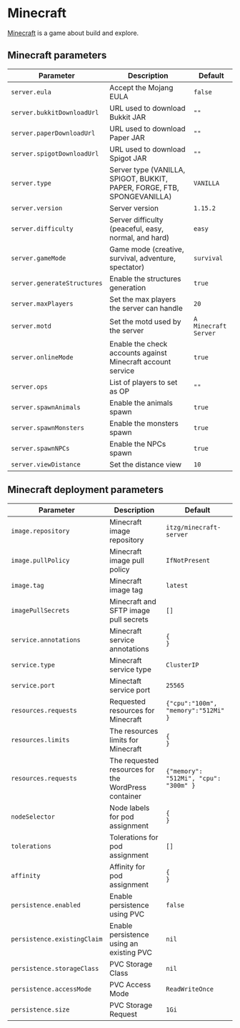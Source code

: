 # Minecraft

[Minecraft](https://minecraft.net/) is a game about build and explore.

## Minecraft parameters

| Parameter                   | Description                                                             | Default              |
| --                          | --                                                                      | --                   |
| `server.eula`               | Accept the Mojang EULA                                                  | `false`              |
| `server.bukkitDownloadUrl`  | URL used to download Bukkit JAR                                         | `""`                 |
| `server.paperDownloadUrl`   | URL used to download Paper JAR                                          | `""`                 |
| `server.spigotDownloadUrl`  | URL used to download Spigot JAR                                         | `""`                 |
| `server.type`               | Server type (VANILLA, SPIGOT, BUKKIT, PAPER, FORGE, FTB, SPONGEVANILLA) | `VANILLA`            |
| `server.version`            | Server version                                                          | `1.15.2`             |
| `server.difficulty`         | Server difficulty (peaceful, easy, normal, and hard)                    | `easy`               |
| `server.gameMode`           | Game mode (creative, survival, adventure, spectator)                    | `survival`           |
| `server.generateStructures` | Enable the structures generation                                        | `true`               |
| `server.maxPlayers`         | Set the max players the server can handle                               | `20`                 |
| `server.motd`               | Set the motd used by the server                                         | `A Minecraft Server` |
| `server.onlineMode`         | Enable the check accounts against Minecraft account service             | `true`               |
| `server.ops`                | List of players to set as OP                                            | `""`                 |
| `server.spawnAnimals`       | Enable the animals spawn                                                | `true`               |
| `server.spawnMonsters`      | Enable the monsters spawn                                               | `true`               |
| `server.spawnNPCs`          | Enable the NPCs spawn                                                   | `true`               |
| `server.viewDistance`       | Set the distance view                                                   | `10`                 |

## Minecraft deployment parameters

| Parameter                   | Description                                         | Default                               |
| --                          | --                                                  | --                                    |
| `image.repository`          | Minecraft image repository                          | `itzg/minecraft-server`               |
| `image.pullPolicy`          | Minecraft image pull policy                         | `IfNotPresent`                        |
| `image.tag`                 | Minecraft image tag                                 | `latest`                              |
| `imagePullSecrets`          | Minecraft and SFTP image pull secrets               | `[]`                                  |
| `service.annotations`       | Minecraft service annotations                       | `{                                 }` |
| `service.type`              | Minecraft service type                              | `ClusterIP`                           |
| `service.port`              | Minectaft service port                              | `25565`                               |
| `resources.requests`        | Requested resources for Minecraft                   | `{"cpu":"100m", "memory":"512Mi"   }` |
| `resources.limits`          | The resources limits for Minecraft                  | `{                                 }` |
| `resources.requests`        | The requested resources for the WordPress container | `{"memory": "512Mi", "cpu": "300m" }` |
| `nodeSelector`              | Node labels for pod assignment                      | `{                                 }` |
| `tolerations`               | Tolerations for pod assignment                      | `[]`                                  |
| `affinity`                  | Affinity for pod assignment                         | `{                                 }` |
| `persistence.enabled`       | Enable persistence using PVC                        | `false`                               |
| `persistence.existingClaim` | Enable persistence using an existing PVC            | `nil`                                 |
| `persistence.storageClass`  | PVC Storage Class                                   | `nil`                                 |
| `persistence.accessMode`    | PVC Access Mode                                     | `ReadWriteOnce`                       |
| `persistence.size`          | PVC Storage Request                                 | `1Gi`                                 |
